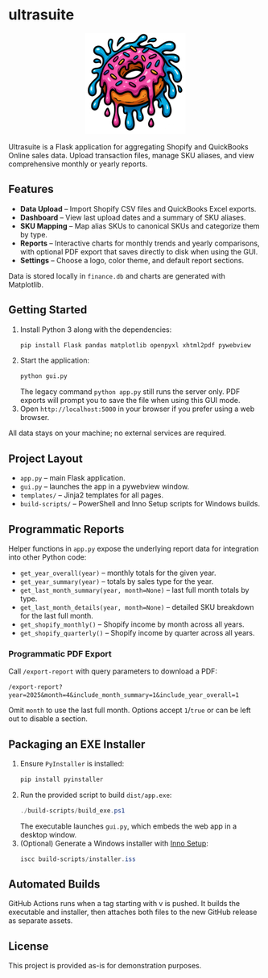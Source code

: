 # ultrasuite

<p align="center">
  <img src="static/ultrasuite-logo.png" alt="ultrasuite logo" width="200">
</p>

Ultrasuite is a Flask application for aggregating Shopify and QuickBooks Online sales data. Upload transaction files, manage SKU aliases, and view comprehensive monthly or yearly reports.

## Features

- **Data Upload** – Import Shopify CSV files and QuickBooks Excel exports.
- **Dashboard** – View last upload dates and a summary of SKU aliases.
- **SKU Mapping** – Map alias SKUs to canonical SKUs and categorize them by type.
- **Reports** – Interactive charts for monthly trends and yearly comparisons, with optional PDF export that saves directly to disk when using the GUI.
- **Settings** – Choose a logo, color theme, and default report sections.

Data is stored locally in `finance.db` and charts are generated with Matplotlib.

## Getting Started

1. Install Python 3 along with the dependencies:
   ```bash
   pip install Flask pandas matplotlib openpyxl xhtml2pdf pywebview
   ```
2. Start the application:
   ```bash
   python gui.py
   ```
   The legacy command `python app.py` still runs the server only.
   PDF exports will prompt you to save the file when using this GUI mode.
3. Open `http://localhost:5000` in your browser if you prefer using a web browser.

All data stays on your machine; no external services are required.

## Project Layout

- `app.py` – main Flask application.
- `gui.py` – launches the app in a pywebview window.
- `templates/` – Jinja2 templates for all pages.
- `build-scripts/` – PowerShell and Inno Setup scripts for Windows builds.

## Programmatic Reports

Helper functions in `app.py` expose the underlying report data for integration into other Python code:

- `get_year_overall(year)` – monthly totals for the given year.
- `get_year_summary(year)` – totals by sales type for the year.
- `get_last_month_summary(year, month=None)` – last full month totals by type.
- `get_last_month_details(year, month=None)` – detailed SKU breakdown for the last full month.
- `get_shopify_monthly()` – Shopify income by month across all years.
- `get_shopify_quarterly()` – Shopify income by quarter across all years.

### Programmatic PDF Export

Call `/export-report` with query parameters to download a PDF:

```
/export-report?year=2025&month=4&include_month_summary=1&include_year_overall=1
```

Omit `month` to use the last full month. Options accept `1`/`true` or can be left out to disable a section.

## Packaging an EXE Installer

1. Ensure `PyInstaller` is installed:
   ```bash
   pip install pyinstaller
   ```
2. Run the provided script to build `dist/app.exe`:
   ```powershell
   ./build-scripts/build_exe.ps1
   ```
   The executable launches `gui.py`, which embeds the web app in a desktop window.
3. (Optional) Generate a Windows installer with [Inno Setup](https://jrsoftware.org/isinfo.php):
   ```powershell
   iscc build-scripts/installer.iss
   ```



## Automated Builds

GitHub Actions runs when a tag starting with v is pushed. It builds the executable and installer, then attaches both files to the new GitHub release as separate assets.

## License

This project is provided as-is for demonstration purposes.
